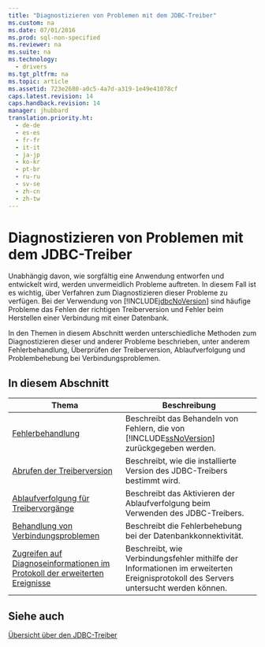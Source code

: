 ```yaml
---
title: "Diagnostizieren von Problemen mit dem JDBC-Treiber"
ms.custom: na
ms.date: 07/01/2016
ms.prod: sql-non-specified
ms.reviewer: na
ms.suite: na
ms.technology: 
  - drivers
ms.tgt_pltfrm: na
ms.topic: article
ms.assetid: 723e2680-a0c5-4a7d-a319-1e49e41078cf
caps.latest.revision: 14
caps.handback.revision: 14
manager: jhubbard
translation.priority.ht: 
  - de-de
  - es-es
  - fr-fr
  - it-it
  - ja-jp
  - ko-kr
  - pt-br
  - ru-ru
  - sv-se
  - zh-cn
  - zh-tw
---
```

# Diagnostizieren von Problemen mit dem JDBC-Treiber
  Unabhängig davon, wie sorgfältig eine Anwendung entworfen und entwickelt wird, werden unvermeidlich Probleme auftreten. In diesem Fall ist es wichtig, über Verfahren zum Diagnostizieren dieser Probleme zu verfügen. Bei der Verwendung von [!INCLUDE[jdbcNoVersion](../content/includes/jdbcNoVersion_md.md)] sind häufige Probleme das Fehlen der richtigen Treiberversion und Fehler beim Herstellen einer Verbindung mit einer Datenbank.  
  
 In den Themen in diesem Abschnitt werden unterschiedliche Methoden zum Diagnostizieren dieser und anderer Probleme beschrieben, unter anderem Fehlerbehandlung, Überprüfen der Treiberversion, Ablaufverfolgung und Problembehebung bei Verbindungsproblemen.  
  
## In diesem Abschnitt  
  
|Thema|Beschreibung|  
|-----------|------------------|  
|[Fehlerbehandlung](../content/Handling-Errors.md)|Beschreibt das Behandeln von Fehlern, die von [!INCLUDE[ssNoVersion](../content/includes/ssNoVersion_md.md)] zurückgegeben werden.|  
|[Abrufen der Treiberversion](../content/Getting-the-Driver-Version.md)|Beschreibt, wie die installierte Version des JDBC\-Treibers bestimmt wird.|  
|[Ablaufverfolgung für Treibervorgänge](../content/Tracing-Driver-Operation.md)|Beschreibt das Aktivieren der Ablaufverfolgung beim Verwenden des JDBC\-Treibers.|  
|[Behandlung von Verbindungsproblemen](../content/Troubleshooting-Connectivity.md)|Beschreibt die Fehlerbehebung bei der Datenbankkonnektivität.|  
|[Zugreifen auf Diagnoseinformationen im Protokoll der erweiterten Ereignisse](../content/Accessing-Diagnostic-Information-in-the-Extended-Events-Log.md)|Beschreibt, wie Verbindungsfehler mithilfe der Informationen im erweiterten Ereignisprotokoll des Servers untersucht werden können.|  
  
## Siehe auch  
 [Übersicht über den JDBC-Treiber](../content/Overview-of-the-JDBC-Driver.md)  
  
  
